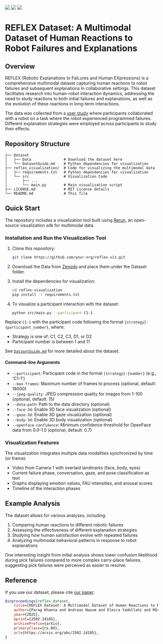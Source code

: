 <a href="https://zenodo.org/records/14160783"><img src="https://img.shields.io/badge/Zenodo-Dataset-green"></a> 
<a href="https://arxiv.org/abs/2502.14185"><img src="https://img.shields.io/badge/arXiv-Paper-red"></a> 
<a href="https://andreasnaoum.github.io/reflex-viz/"><img src="https://img.shields.io/badge/Project-Page-yellow"></a>

# REFLEX Dataset: A Multimodal Dataset of Human Reactions to Robot Failures and Explanations



## Overview

REFLEX (Robotic Explanations to FaiLures and Human EXpressions) is a comprehensive multimodal dataset capturing human reactions to robot failures and subsequent explanations in collaborative settings. This dataset facilitates research into human-robot interaction dynamics, addressing the need to study reactions to both initial failures and explanations, as well as the evolution of these reactions in long-term interactions.

The data was collected from a [user study](https://arxiv.org/abs/2303.16010) where participants collaborated with a robot on a task where the robot experienced programmed failures. Different explanation strategies were employed across participants to study their effects.

## Repository Structure

```
├── Dataset               
│   ├── Data               # Download the dataset here
│   └── DatasetGuide.md    # Python dependencies for visualization
├── reflex_visualization/  # Code for visualizing the multimodal data
│   ├── requirements.txt   # Python dependencies for visualization
│   └── src                # Visualization Code
│       ├── ...            
│       └── main.py        # Main visualization script
├── LICENSE.md             # MIT License details
└── README.md              # This file
```

## Quick Start

The repository includes a visualization tool built using [Rerun](https://www.rerun.io/), an open-source visualization sdk for multimodal data.

### Installation and Run the Visualization Tool

1. Clone this repository:
   ```bash
   git clone https://github.com/your-org/reflex-viz.git
   ```

2. Download the Data from [Zenodo](https://zenodo.org/records/14160783) and place them under the Dataset folder.

3. Install the dependencies for visualization:
   ```bash
   cd reflex-visualization
   pip install -r requirements.txt
   ```

4. To visualize a participant interaction with the dataset:
   ```bash
   python src/main.py --participant C1-1
   ```
Replace `C1-1` with the participant code following the format `{strategy}-{participant_number}`, where:
- Strategy is one of: C1, C2, C3, D1, or D2
- Participant number is between 1 and 11

See [`DatasetGuide.md`](Dataset/DatasetGuide.md) for more detailed about the dataset.

#### Command-line Arguments

- `--participant`: Participant code in the format `{strategy}-{number}` (e.g., 'C1-1')
- `--max-frames`: Maximum number of frames to process (optional, default: 18000)
- `--jpeg-quality`: JPEG compression quality for images from 1-100 (optional, default: 15)
- `--data-path`: Path to the data directory (optional)
- `--face-3d`: Enable 3D face visualization (optional)
- `--gaze-3d`: Enable 3D gaze visualization (optional)
- `--body-3d`: Enable 3D body visualization (optional)
- `--openface-confidence`: Minimum confidence threshold for OpenFace data from 0.0-1.0 (optional, default: 0.7)

### Visualization Features

The visualization integrates multiple data modalities synchronized by time (or frame):

- Video from Camera 1 with overlaid landmarks (face, body, eyes)
- Current failure phase, conversation, gaze, and pose classification as text
- Graphs displaying emotion values, FAU intensities, and arousal scores
- Timeline of the interaction phases

## Example Analysis

The dataset allows for various analyses, including:

1. Comparing human reactions to different robotic failures
2. Assessing the effectiveness of different explanation strategies
3. Studying how human satisfaction evolve with repeated failures
4. Analyzing multimodal behavioral patterns in response to robot explanations

One interesting insight from initial analysis shows lower confusion likelihood during pick failures compared to more complex carry-place failures, suggesting pick failures were perceived as easier to resolve.

## Reference

If you use our dataset, please cite [our paper](https://arxiv.org/abs/2502.14185):

```bibtex
@inproceedings{reflex_dataset,
    title={REFLEX Dataset: A Multimodal Dataset of Human Reactions to Robot Failures and Explanations}, 
    author={Parag Khanna and Andreas Naoum and Elmira Yadollahi and Mårten Björkman and Christian Smith},
    year={2025},
    eprint={2502.14185},
    archivePrefix={arXiv},
    primaryClass={cs.RO},
    url={https://arxiv.org/abs/2502.14185}, 
}
```
